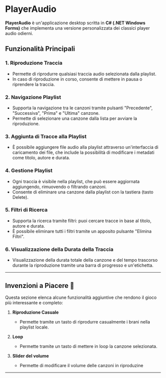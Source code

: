 # PlayerAudio

**PlayerAudio** è un'applicazione desktop scritta in **C# (.NET Windows Forms)** che implementa una versione personalizzata dei classici player audio odierni.

## Funzionalità Principali

### 1. **Riproduzione Traccia**
   - Permette di riprodurre qualsiasi traccia audio selezionata dalla playlist.
   - In caso di riproduzione in corso, consente di mettere in pausa o riprendere la traccia.

### 2. **Navigazione Playlist**
   - Supporta la navigazione tra le canzoni tramite pulsanti "Precedente", "Successiva", "Prima" e "Ultima" canzone.
   - Permette di selezionare una canzone dalla lista per avviare la riproduzione.

### 3. **Aggiunta di Tracce alla Playlist**
   - È possibile aggiungere file audio alla playlist attraverso un'interfaccia di caricamento dei file, che include la possibilità di modificare i metadati come titolo, autore e durata.

### 4. **Gestione Playlist**
   - Ogni traccia è visibile nella playlist, che può essere aggiornata aggiungendo, rimuovendo o filtrando canzoni.
   - Consente di eliminare una canzone dalla playlist con la tastiera (tasto Delete).

### 5. **Filtri di Ricerca**
   - Supporta la ricerca tramite filtri: puoi cercare tracce in base al titolo, autore e durata.
   - È possibile eliminare tutti i filtri tramite un apposito pulsante "Elimina Filtri".

### 6. **Visualizzazione della Durata della Traccia**
   - Visualizzazione della durata totale della canzone e del tempo trascorso durante la riproduzione tramite una barra di progresso e un'etichetta.

---

## Invenzioni a Piacere 🎉

Questa sezione elenca alcune funzionalità aggiuntive che rendono il gioco più interessante e completo:

1. **Riproduzione Casuale**  
   - Permette tramite un tasto di riprodurre casualmente i brani nella playlist locale.

2. **Loop**  
   - Permette tramite un tasto di mettere in loop la canzone selezionata.

3. **Slider del volume**  
   - Permette di modificare il volume delle canzoni in riproduzine

---
